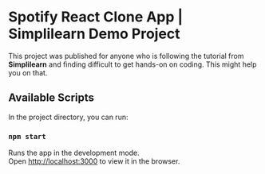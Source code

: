 # Spotify React Clone App | Simplilearn Demo Project

This project was published for anyone who is following the tutorial from **Simplilearn** and finding difficult to get hands-on on coding. This might help you on that.

## Available Scripts

In the project directory, you can run:

### `npm start`

Runs the app in the development mode.\
Open [http://localhost:3000](http://localhost:3000) to view it in the browser.
